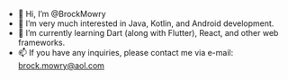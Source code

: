 - 👋 Hi, I’m @BrockMowry
- 👀 I’m very much interested in Java, Kotlin, and Android development.
- 🌱 I’m currently learning Dart (along with Flutter), React, and other web frameworks.
- 📫 If you have any inquiries, please contact me via e-mail: brock.mowry@aol.com

<!---
BrockMowry/BrockMowry is a ✨ special ✨ repository because its `README.md` (this file) appears on your GitHub profile.
You can click the Preview link to take a look at your changes.
--->
